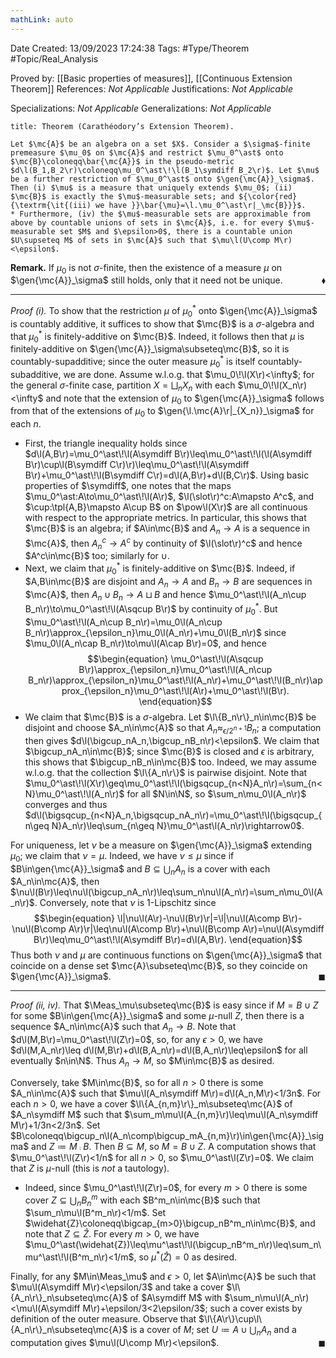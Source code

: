 ```yaml
---
mathLink: auto
---
```


<div class="topSpace"></div>

Date Created: 13/09/2023 17:24:38
Tags: #Type/Theorem #Topic/Real_Analysis

Proved by: [[Basic properties of measures]], [[Continuous Extension Theorem]]
References: <i>Not Applicable</i>
Justifications: <i>Not Applicable</i>

Specializations: <i>Not Applicable</i>
Generalizations: <i>Not Applicable</i>

``` ad-Theorem
title: Theorem (Carathéodory’s Extension Theorem).

Let $\mc{A}$ be an algebra on a set $X$. Consider a $\sigma$-finite premeasure $\mu_0$ on $\mc{A}$ and restrict $\mu_0^\ast$ onto $\mc{B}\coloneqq\bar{\mc{A}}$ in the pseudo-metric $d\l(B_1,B_2\r)\coloneqq\mu_0^\ast\!\l(B_1\symdiff B_2\r)$. Let $\mu$ be a further restriction of $\mu_0^\ast$ onto $\gen{\mc{A}}_\sigma$. Then (i) $\mu$ is a measure that uniquely extends $\mu_0$; (ii) $\mc{B}$ is exactly the $\mu$-measurable sets; and ${\color{red}{\textrm{\it{(iii) we have }}\bar{\mu}=\l.\mu_0^\ast\r|_\mc{B}}}$.
* Furthermore, (iv) the $\mu$-measurable sets are approximable from above by countable unions of sets in $\mc{A}$, i.e. for every $\mu$-measurable set $M$ and $\epsilon>0$, there is a countable union $U\supseteq M$ of sets in $\mc{A}$ such that $\mu\l(U\comp M\r)<\epsilon$.

```

<b>Remark.</b> If $\mu_0$ is not $\sigma$-finite, then the existence of a measure $\mu$ on $\gen{\mc{A}}_\sigma$ still holds, only that it need not be unique.<span style="float:right;">$\blacklozenge$</span>

---

<i>Proof (i).</i> To show that the restriction $\mu$ of $\mu_0^\ast$ onto $\gen{\mc{A}}_\sigma$ is countably additive, it suffices to show that $\mc{B}$ is a $\sigma$-algebra and that $\mu_0^\ast$ is finitely-additive on $\mc{B}$. Indeed, it follows then that $\mu$ is finitely-additive on $\gen{\mc{A}}_\sigma\subseteq\mc{B}$, so it is countably-supadditive; since the outer measure $\mu_0^\ast$ is itself countably-subadditive, we are done. Assume w.l.o.g. that $\mu_0\!\l(X\r)<\infty$; for the general $\sigma$-finite case, partition $X=\bigsqcup_nX_n$ with each $\mu_0\!\l(X_n\r)<\infty$ and note that the extension of $\mu_0$ to $\gen{\mc{A}}_\sigma$ follows from that of the extensions of $\mu_0$ to $\gen{\l.\mc{A}\r|_{X_n}}_\sigma$ for each $n$.
* First, the triangle inequality holds since $d\l(A,B\r)=\mu_0^\ast\!\l(A\symdiff B\r)\leq\mu_0^\ast\!\l(\l(A\symdiff B\r)\cup\l(B\symdiff C\r)\r)\leq\mu_0^\ast\!\l(A\symdiff B\r)+\mu_0^\ast\!\l(B\symdiff C\r)=d\l(A,B\r)+d\l(B,C\r)$. Using basic properties of $\symdiff$, one notes that the maps $\mu_0^\ast:A\to\mu_0^\ast\!\l(A\r)$, $\l(\slot\r)^c:A\mapsto A^c$, and $\cup:\tpl{A,B}\mapsto A\cup B$ on $\pow\l(X\r)$ are all continuous with respect to the appropriate metrics. In particular, this shows that $\mc{B}$ is an algebra; if $A\in\mc{B}$ and $A_n\to A$ is a sequence in $\mc{A}$, then $A_n^c\to A^c$ by continuity of $\l(\slot\r)^c$ and hence $A^c\in\mc{B}$ too; similarly for $\cup$.
* Next, we claim that $\mu_0^\ast$ is finitely-additive on $\mc{B}$. Indeed, if $A,B\in\mc{B}$ are disjoint and $A_n\to A$ and $B_n\to B$ are sequences in $\mc{A}$, then $A_n\cup B_n\to A\sqcup B$ and hence $\mu_0^\ast\!\l(A_n\cup B_n\r)\to\mu_0^\ast\!\l(A\sqcup B\r)$ by continuity of $\mu_0^\ast$. But $\mu_0^\ast\!\l(A_n\cup B_n\r)=\mu_0\l(A_n\cup B_n\r)\approx_{\epsilon_n}\mu_0\l(A_n\r)+\mu_0\l(B_n\r)$ since $\mu_0\l(A_n\cap B_n\r)\to\mu\l(A\cap B\r)=0$, and hence
$$\begin{equation}
    \mu_0^\ast\!\l(A\sqcup B\r)\approx_{\epsilon_n}\mu_0^\ast\!\l(A_n\cup B_n\r)\approx_{\epsilon_n}\mu_0^\ast\!\l(A_n\r)+\mu_0^\ast\!\l(B_n\r)\approx_{\epsilon_n}\mu_0^\ast\!\l(A\r)+\mu_0^\ast\!\l(B\r).
\end{equation}$$
* We claim that $\mc{B}$ is a $\sigma$-algebra. Let $\l\{B_n\r\}_n\in\mc{B}$ be disjoint and choose $A_n\in\mc{A}$ so that $A_n\approx_{\epsilon/2^{n+1}}B_n$; a computation then gives $d\l(\bigcup_nA_n,\bigcup_nB_n\r)<\epsilon$. We claim that $\bigcup_nA_n\in\mc{B}$; since $\mc{B}$ is closed and $\epsilon$ is arbitrary, this shows that $\bigcup_nB_n\in\mc{B}$ too. Indeed, we may assume w.l.o.g. that the collection $\l\{A_n\r\}$ is pairwise disjoint. Note that $\mu_0^\ast\!\l(X\r)\geq\mu_0^\ast\!\l(\bigsqcup_{n<N}A_n\r)=\sum_{n<N}\mu_0^\ast\!\l(A_n\r)$ for all $N\in\N$, so $\sum_n\mu_0\l(A_n\r)$ converges and thus $d\l(\bigsqcup_{n<N}A_n,\bigsqcup_nA_n\r)=\mu_0^\ast\!\l(\bigsqcup_{n\geq N}A_n\r)\leq\sum_{n\geq N}\mu_0^\ast\l(A_n\r)\rightarrow0$.

For uniqueness, let $\nu$ be a measure on $\gen{\mc{A}}_\sigma$ extending $\mu_0$; we claim that $\nu=\mu$. Indeed, we have $\nu\leq\mu$ since if $B\in\gen{\mc{A}}_\sigma$ and $B\subseteq\bigcup_nA_n$ is a cover with each $A_n\in\mc{A}$, then $\nu\l(B\r)\leq\nu\l(\bigcup_nA_n\r)\leq\sum_n\nu\l(A_n\r)=\sum_n\mu_0\l(A_n\r)$. Conversely, note that $\nu$ is $1$-Lipschitz since
$$\begin{equation}
    \l|\nu\l(A\r)-\nu\l(B\r)\r|=\l|\nu\l(A\comp B\r)-\nu\l(B\comp A\r)\r|\leq\nu\l(A\comp B\r)+\nu\l(B\comp A\r)=\nu\l(A\symdiff B\r)\leq\mu_0^\ast\!\l(A\symdiff B\r)=d\l(A,B\r).
\end{equation}$$
Thus both $\nu$ and $\mu$ are continuous functions on $\gen{\mc{A}}_\sigma$ that coincide on a dense set $\mc{A}\subseteq\mc{B}$, so they coincide on $\gen{\mc{A}}_\sigma$.<span style="float:right;">$\blacksquare$</span>

---

<i>Proof (ii, iv).</i> That $\Meas_\mu\subseteq\mc{B}$ is easy since if $M=B\cup Z$ for some $B\in\gen{\mc{A}}_\sigma$ and some $\mu$-null $Z$, then there is a sequence $A_n\in\mc{A}$ such that $A_n\to B$. Note that $d\l(M,B\r)=\mu_0^\ast\!\l(Z\r)=0$, so, for any $\epsilon>0$, we have $d\l(M,A_n\r)\leq d\l(M,B\r)+d\l(B,A_n\r)=d\l(B,A_n\r)\leq\epsilon$ for all eventually $n\in\N$. Thus $A_n\to M$, so $M\in\mc{B}$ as desired.

Conversely, take $M\in\mc{B}$, so for all $n>0$ there is some $A_n\in\mc{A}$ such that $\mu\l(A_n\symdiff M\r)=d\l(A_n,M\r)<1/3n$. For each $n>0$, we have a cover $\l\{A_{n,m}\r\}_m\subseteq\mc{A}$ of $A_n\symdiff M$ such that $\sum_m\mu\l(A_{n,m}\r)\leq\mu\l(A_n\symdiff M\r)+1/3n<2/3n$. Set $B\coloneqq\bigcup_n\l(A_n\comp\bigcup_mA_{n,m}\r)\in\gen{\mc{A}}_\sigma$ and $Z\coloneqq M\comp B$. Then $B\subseteq M$, so $M=B\cup Z$. A computation shows that $\mu_0^\ast\!\l(Z\r)<1/n$ for all $n>0$, so $\mu_0^\ast\l(Z\r)=0$. We claim that $Z$ is $\mu$-null (this is <i>not</i> a tautology).
* Indeed, since $\mu_0^\ast\!\l(Z\r)=0$, for every $m>0$ there is some cover $Z\subseteq\bigcup_nB^m_n$ with each $B^m_n\in\mc{B}$ such that $\sum_n\mu\l(B^m_n\r)<1/m$. Set $\widehat{Z}\coloneqq\bigcap_{m>0}\bigcup_nB^m_n\in\mc{B}$, and note that $Z\subseteq\hat{Z}$. For every $m>0$, we have $\mu_0^\ast(\widehat{Z})\leq\mu^\ast\!\l(\bigcup_nB^m_n\r)\leq\sum_n\mu^\ast\!\l(B^m_n\r)<1/m$, so $\mu^\ast(\widehat{Z})=0$ as desired.

Finally, for any $M\in\Meas_\mu$ and $\epsilon>0$, let $A\in\mc{A}$ be such that $\mu\l(A\symdiff M\r)<\epsilon/3$ and take a cover $\l\{A_n\r\}_n\subseteq\mc{A}$ of $A\symdiff M$ with $\sum_n\mu\l(A_n\r)<\mu\l(A\symdiff M\r)+\epsilon/3<2\epsilon/3$; such a cover exists by definition of the outer measure. Observe that $\l\{A\r\}\cup\l\{A_n\r\}_n\subseteq\mc{A}$ is a cover of $M$; set $U\coloneqq A\cup\bigcup_nA_n$ and a computation gives $\mu\l(U\comp M\r)<\epsilon$.<span style="float:right;">$\blacksquare$</span>
